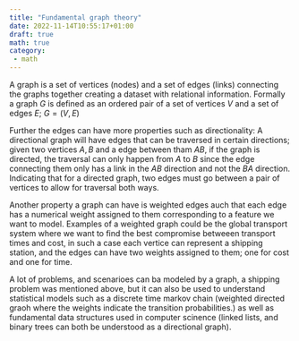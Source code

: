```yaml
---
title: "Fundamental graph theory"
date: 2022-11-14T10:55:17+01:00
draft: true
math: true
category: 
 - math
---
```



A graph is a set of vertices (nodes) and a set of edges (links) connecting the graphs together creating a dataset with relational information. Formally a graph $G$ is defined as an ordered pair of a set of vertices $V$ and a set of edges $E$; $G =(V,E)$ 

Further the edges can have more properties such as directionality: A directional graph will have edges that can be traversed in certain directions; given two vertices $A,B$ and a edge between tham $AB$, if the graph is directed, the traversal can only happen from $A$ to $B$ since the edge connecting them only has a link in the $AB$ direction and not the $BA$ direction. Indicating that for a directed graph, two edges must go between a pair of vertices to allow for traversal both ways. 

Another property a graph can have is weighted edges auch that each edge has a numerical weight assigned to them corresponding to a feature we want to model. Examples of a weighted graph could be the global transport system where we want to find the best compromise betweeen transport times and cost, in such a case each vertice can represent a shipping station, and the edges can have two weights assigned to them; one for cost and one for time. 


A lot of problems, and scenarioes can ba modeled by a graph, a shipping problem was mentioned above, but it can also be used to understand statistical models such as a discrete time markov chain (weighted directed graoh where the weights indicate the transition probabilities.) as well as fundamental data structures used in computer scinence (linked lists, and binary trees can both be understood as a directional graph).